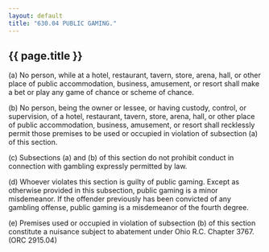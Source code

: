```yaml
---
layout: default 
title: "630.04 PUBLIC GAMING."
---
```


{{ page.title }}
----------------

​(a) No person, while at a hotel, restaurant, tavern, store, arena,
hall, or other place of public accommodation, business, amusement, or
resort shall make a bet or play any game of chance or scheme of chance.

​(b) No person, being the owner or lessee, or having custody, control,
or supervision, of a hotel, restaurant, tavern, store, arena, hall, or
other place of public accommodation, business, amusement, or resort
shall recklessly permit those premises to be used or occupied in
violation of subsection (a) of this section.

​(c) Subsections (a) and (b) of this section do not prohibit conduct in
connection with gambling expressly permitted by law.

​(d) Whoever violates this section is guilty of public gaming. Except as
otherwise provided in this subsection, public gaming is a minor
misdemeanor. If the offender previously has been convicted of any
gambling offense, public gaming is a misdemeanor of the fourth degree.

​(e) Premises used or occupied in violation of subsection (b) of this
section constitute a nuisance subject to abatement under Ohio R.C.
Chapter 3767. (ORC 2915.04)
